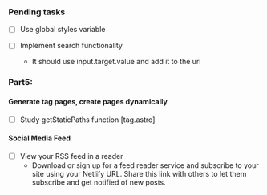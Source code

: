 ### Pending tasks
- [ ] Use global styles variable

- [ ] Implement search functionality
   - It should use input.target.value and add it to the url 

### Part5: 
#### Generate tag pages, create pages dynamically
- [ ] Study getStaticPaths function [tag.astro]

#### Social Media Feed
- [ ] View your RSS feed in a reader
   - Download or sign up for a feed reader service and subscribe to your site using your Netlify URL. Share this link with others to let them subscribe and get notified of new posts.
